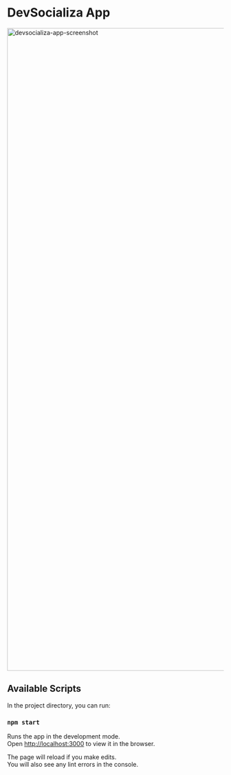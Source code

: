# DevSocializa App

<img width="1494" alt="devsocializa-app-screenshot" src="https://user-images.githubusercontent.com/34819246/213374508-cb1f7808-4544-4acf-8603-5e10a97f9ffe.png">

## Available Scripts

In the project directory, you can run:

### `npm start`

Runs the app in the development mode.\
Open [http://localhost:3000](http://localhost:3000) to view it in the browser.

The page will reload if you make edits.\
You will also see any lint errors in the console.
